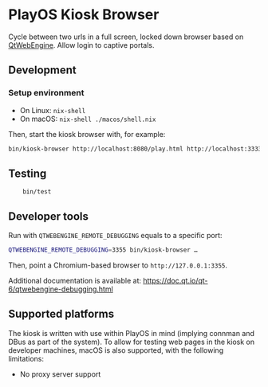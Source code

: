# PlayOS Kiosk Browser

Cycle between two urls in a full screen, locked down browser based on [QtWebEngine](https://doc.qt.io/qt-6/qtwebengine-index.html). Allow login to captive portals.

## Development

### Setup environment

- On Linux: `nix-shell`
- On macOS: `nix-shell ./macos/shell.nix` 

Then, start the kiosk browser with, for example:

```bash
bin/kiosk-browser http://localhost:8080/play.html http://localhost:3333
```

## Testing

        bin/test

## Developer tools

Run with `QTWEBENGINE_REMOTE_DEBUGGING` equals to a specific port:

```bash
QTWEBENGINE_REMOTE_DEBUGGING=3355 bin/kiosk-browser …
```

Then, point a Chromium-based browser to `http://127.0.0.1:3355`.

Additional documentation is available at:
https://doc.qt.io/qt-6/qtwebengine-debugging.html

## Supported platforms

The kiosk is written with use within PlayOS in mind (implying connman and DBus as part of the system). To allow for testing web pages in the kiosk on developer machines, macOS is also supported, with the following limitations:

- No proxy server support
